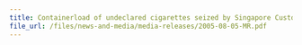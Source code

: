 ```yaml
---
title: Containerload of undeclared cigarettes seized by Singapore Customs
file_url: /files/news-and-media/media-releases/2005-08-05-MR.pdf
---
```

